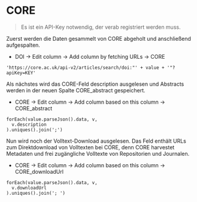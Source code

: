# CORE

> Es ist ein API-Key notwendig, der verab registriert werden muss.

Zuerst werden die Daten gesammelt von CORE abgeholt und anschließend aufgespalten.

* DOI -> Edit column -> Add column by fetching URLs -> CORE

`'https://core.ac.uk/api-v2/articles/search/doi:"' + value + '"?apiKey=KEY'`

Als nächstes wird das CORE-Feld description ausgelesen und Abstracts werden in der neuen Spalte CORE_abstract gespeichert.

* CORE -> Edit column -> Add column based on this column -> CORE_abstract

```
forEach(value.parseJson().data, v,
  v.description
).uniques().join(';')
```

Nun wird noch der Volltext-Download ausgelesen. Das Feld enthält URLs zum Direktdownload von Volltexten bei CORE, denn CORE harvestet Metadaten und frei zugängliche Volltexte von Repositorien und Journalen.

* CORE -> Edit column -> Add column based on this column -> CORE_downloadUrl

```
forEach(value.parseJson().data, v,
  v.downloadUrl
).uniques().join('; ')
```